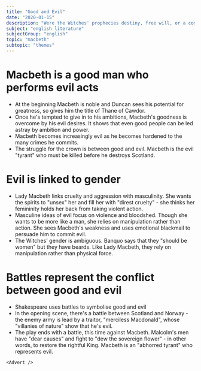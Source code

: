 ```yaml
---
title: "Good and Evil"
date: "2020-01-15"
description: "Were the Witches' prophecies destiny, free will, or a combination of both?"
subject: "english literature"
subjectGroup: "english"
topic: "macbeth"
subtopic: "themes"
---
```


# Macbeth is a good man who performs evil acts

- At the beginning Macbeth is noble and Duncan sees his potential for greatness, so gives him the title of Thane of Cawdor.
- Once he's tempted to give in to his ambitions, Macbeth's goodness is overcome by his evil desires. It shows that even good people can be led astray by ambition and power.
- Macbeth becomes increasingly evil as he becomes hardened to the many crimes he commits.
- The struggle for the crown is between good and evil. Macbeth is the evil "tyrant" who must be killed before he destroys Scotland.

# Evil is linked to gender

- Lady Macbeth links cruelty and aggression with masculinity. She wants the spirits to "unsex" her and fill her with "direst cruelty" - she thinks her femininity holds her back from taking violent action.
- Masculine ideas of evil focus on violence and bloodshed. Though she wants to be more like a man, she relies on manipulation rather than action. She sees Macbeth's weakness and uses emotional blackmail to persuade him to commit evil.
- The Witches' gender is ambiguous. Banquo says that they "should be women" but they have beards. Like Lady Macbeth, they rely on manipulation rather than physical force.

# Battles represent the conflict between good and evil

- Shakespeare uses battles to symbolise good and evil
- In the opening scene, there's a battle between Scotland and Norway - the enemy army is lead by a traitor, "merciless Macdonald", whose "villanies of nature" show that he's evil.
- The play ends with a battle, this time against Macbeth. Malcolm's men have "dear causes" and fight to "dew the sovereign flower" - in other words, to restore the rightful King. Macbeth is an "abhorred tyrant" who represents evil.

```react
<Advert />
```
